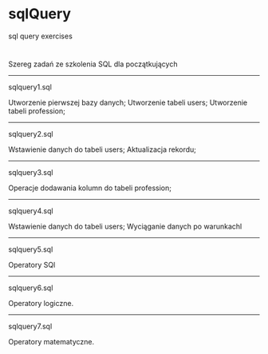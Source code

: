 # sqlQuery
sql query exercises
#
Szereg zadań ze szkolenia SQL dla początkujących

-----------------------------------------
sqlquery1.sql

Utworzenie pierwszej bazy danych;
Utworzenie tabeli users;
Utworzenie tabeli profession;

-----------------------------------------
sqlquery2.sql

Wstawienie danych do tabeli users;
Aktualizacja rekordu;

-----------------------------------------
sqlquery3.sql

Operacje dodawania kolumn do tabeli profession;

-----------------------------------------
sqlquery4.sql

Wstawienie danych do tabeli users;
Wyciąganie danych po warunkachl

-----------------------------------------
sqlquery5.sql

Operatory SQl

-----------------------------------------
sqlquery6.sql

Operatory logiczne.


-----------------------------------------
sqlquery7.sql

Operatory matematyczne.

